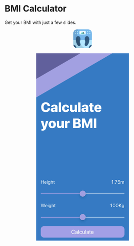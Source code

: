 # BMI Calculator
Get your BMI with just a few slides.

<p align="center">
  <img width="60" height="auto" style="border-radius: 20%;" src="BMI%20Calculator/Assets.xcassets/AppIcon.appiconset/1024.png">
</p>

<p align="center">
  <img width="300" height="auto" src="screenShot.jpeg">
</p>
